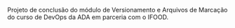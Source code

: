 Projeto de conclusão do módulo de Versionamento e Arquivos de Marcação do curso de DevOps da ADA em parceria com o IFOOD.
